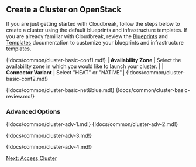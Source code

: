 ## Create a Cluster on OpenStack

If you are just getting started with Cloudbreak, follow the steps below to create a cluster using the default blueprints and infrastructure templates. If you are already familiar with Cloudbreak, review the [Blueprints](blueprints.md) and [Templates](templates-os.md) documentation to customize your blueprints and infrastructure templates.  

{!docs/common/cluster-basic-conf1.md!}
| **Availability Zone** | Select the availability zone in which you would like to launch your cluster. |
| **Connector Variant** | Select "HEAT" or "NATIVE".|
{!docs/common/cluster-basic-conf2.md!}


{!docs/common/cluster-basic-net&blue.md!}
{!docs/common/cluster-basic-review.md!}
    
    
### Advanced Options

{!docs/common/cluster-adv-1.md!}
{!docs/common/cluster-adv-2.md!}

{!docs/common/cluster-adv-3.md!} 

{!docs/common/cluster-adv-4.md!} 


<div class="next">
<a href="../clusters-access/index.html">Next: Access Cluster</a>
</div>